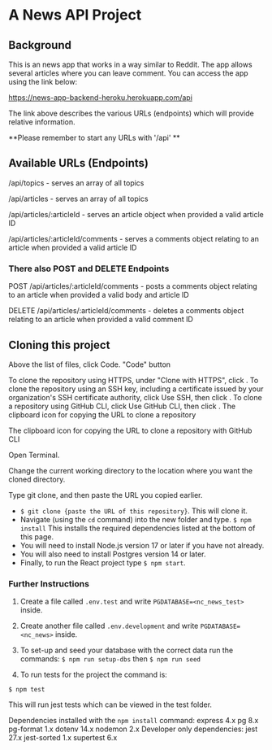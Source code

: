 # A News API Project

## Background

This is an news app that works in a way similar to Reddit. The app allows several articles where you can leave comment. You can access the app using the link below:

https://news-app-backend-heroku.herokuapp.com/api

The link above describes the various URLs (endpoints) which will provide relative information. 

**Please remember to start any URLs with '/api'
**

## Available URLs (Endpoints)

/api/topics - serves an array of all topics

/api/articles - serves an array of all topics

/api/articles/:articleId - serves an article object when provided a valid article ID

/api/articles/:articleId/comments - serves a comments object relating to an article when provided a valid article ID

### There also POST and DELETE Endpoints

POST /api/articles/:articleId/comments - posts a comments object relating to an article when provided a valid body and article ID

DELETE /api/articles/:articleId/comments - deletes a comments object relating to an article when provided a valid comment ID

## Cloning this project

Above the list of files, click  Code.
"Code" button

To clone the repository using HTTPS, under "Clone with HTTPS", click . To clone the repository using an SSH key, including a certificate issued by your organization's SSH certificate authority, click Use SSH, then click . To clone a repository using GitHub CLI, click Use GitHub CLI, then click .
The clipboard icon for copying the URL to clone a repository

The clipboard icon for copying the URL to clone a repository with GitHub CLI

Open Terminal.

Change the current working directory to the location where you want the cloned directory.

Type git clone, and then paste the URL you copied earlier.

- ```$ git clone {paste the URL of this repository}```. This will clone it.
- Navigate (using the ```cd``` command) into the new folder and type. ```$ npm install``` This installs the required dependencies listed at the bottom of this page.
- You will need to install Node.js version 17 or later if you have not already. 
- You will also need to install Postgres version 14 or later.
- Finally, to run the React project type ```$ npm start```.

### Further Instructions


1. Create a file called  ```.env.test``` and write ```PGDATABASE=<nc_news_test>``` inside. 

2. Create another file called ```.env.development``` and write ```PGDATABASE=<nc_news>``` inside. 

3. To set-up and seed your database with the correct data run the commands:
```$ npm run setup-dbs```
then
```$ npm run seed```

4. To run tests for the project the command is:

```$ npm test```

This will run jest tests which can be viewed in the test folder. 

Dependencies installed with the ```npm install``` command:
express 4.x
pg 8.x
pg-format 1.x
dotenv 14.x
nodemon 2.x
Developer only dependencies:
jest 27.x
jest-sorted 1.x
supertest 6.x
